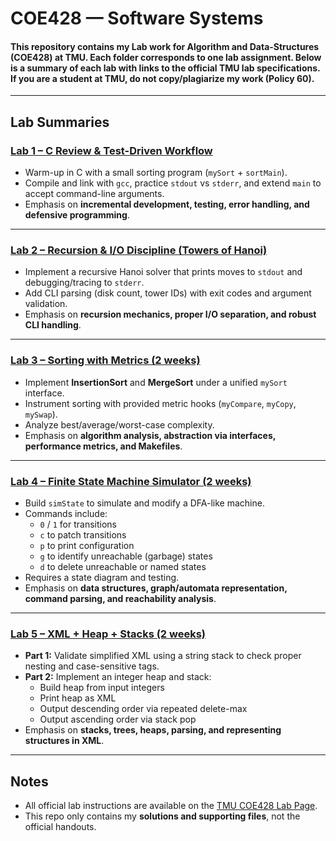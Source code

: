 # COE428 — Software Systems

#### This repository contains my Lab work for Algorithm and Data-Structures (COE428) at TMU. Each folder corresponds to one lab assignment. Below is a summary of each lab with links to the official TMU lab specifications.  If you are a student at TMU, do not copy/plagiarize my work (Policy 60). 

---

## Lab Summaries

### [Lab 1 – C Review & Test-Driven Workflow](https://www.ee.torontomu.ca/~courses/coe428/labs/lab1.pdf)
- Warm-up in C with a small sorting program (`mySort` + `sortMain`).
- Compile and link with `gcc`, practice `stdout` vs `stderr`, and extend `main` to accept command-line arguments.
- Emphasis on **incremental development, testing, error handling, and defensive programming**.

---

### [Lab 2 – Recursion & I/O Discipline (Towers of Hanoi)](https://www.ee.torontomu.ca/~courses/coe428/labs/lab2.pdf)
- Implement a recursive Hanoi solver that prints moves to `stdout` and debugging/tracing to `stderr`.
- Add CLI parsing (disk count, tower IDs) with exit codes and argument validation.
- Emphasis on **recursion mechanics, proper I/O separation, and robust CLI handling**.

---

### [Lab 3 – Sorting with Metrics (2 weeks)](https://www.ee.torontomu.ca/~courses/coe428/labs/lab3.pdf)
- Implement **InsertionSort** and **MergeSort** under a unified `mySort` interface.
- Instrument sorting with provided metric hooks (`myCompare`, `myCopy`, `mySwap`).
- Analyze best/average/worst-case complexity.
- Emphasis on **algorithm analysis, abstraction via interfaces, performance metrics, and Makefiles**.

---

### [Lab 4 – Finite State Machine Simulator (2 weeks)](https://www.ee.torontomu.ca/~courses/coe428/labs/lab4.pdf)
- Build `simState` to simulate and modify a DFA-like machine.
- Commands include:  
  - `0` / `1` for transitions  
  - `c` to patch transitions  
  - `p` to print configuration  
  - `g` to identify unreachable (garbage) states  
  - `d` to delete unreachable or named states
- Requires a state diagram and testing.
- Emphasis on **data structures, graph/automata representation, command parsing, and reachability analysis**.

---

### [Lab 5 – XML + Heap + Stacks (2 weeks)](https://www.ee.torontomu.ca/~courses/coe428/labs/lab5.pdf)
- **Part 1:** Validate simplified XML using a string stack to check proper nesting and case-sensitive tags.  
- **Part 2:** Implement an integer heap and stack:  
  - Build heap from input integers  
  - Print heap as XML  
  - Output descending order via repeated delete-max  
  - Output ascending order via stack pop
- Emphasis on **stacks, trees, heaps, parsing, and representing structures in XML**.

---

## Notes
- All official lab instructions are available on the [TMU COE428 Lab Page](https://www.ee.torontomu.ca/~courses/coe428/labs/).
- This repo only contains my **solutions and supporting files**, not the official handouts.
